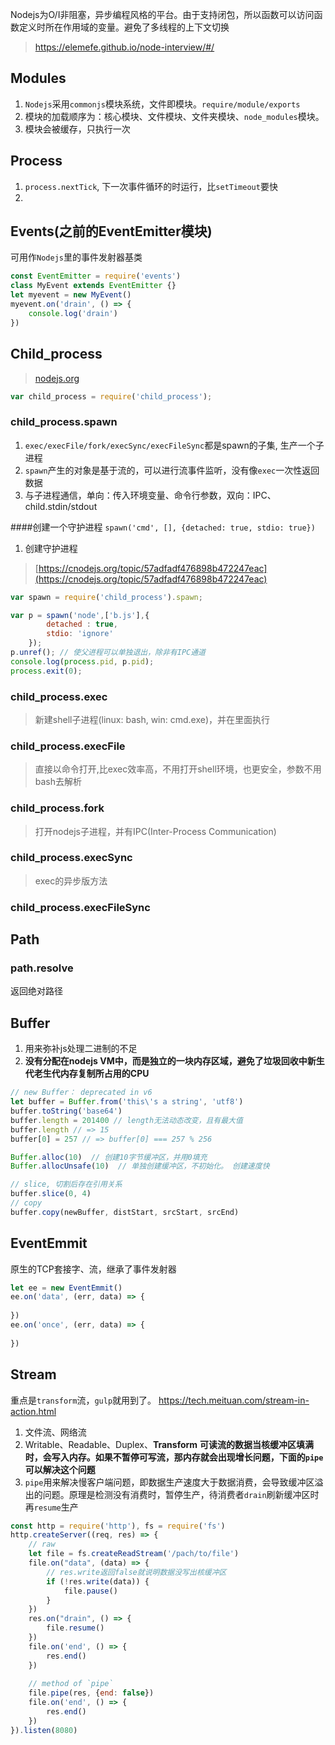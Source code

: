 Nodejs为O/I非阻塞，异步编程风格的平台。由于支持闭包，所以函数可以访问函数定义时所在作用域的变量。避免了多线程的上下文切换

> https://elemefe.github.io/node-interview/#/

## Modules
1. `Nodejs`采用`commonjs`模块系统，文件即模块。`require/module/exports`
2. 模块的加载顺序为：核心模块、文件模块、文件夹模块、`node_modules`模块。
3. 模块会被缓存，只执行一次

## Process
1. `process.nextTick`, 下一次事件循环的时运行，比`setTimeout`要快
2. 

## Events(之前的EventEmitter模块)
可用作`Nodejs`里的事件发射器基类
```js
const EventEmitter = require('events')
class MyEvent extends EventEmitter {}
let myevent = new MyEvent()
myevent.on('drain', () => {
    console.log('drain')
})
```

## Child_process
> [nodejs.org](https://nodejs.org/dist/latest-v6.x/docs/api/child_process.html)

```js
var child_process = require('child_process');
```
### child_process.spawn
1. `exec/execFile/fork/execSync/execFileSync`都是spawn的子集, 生产一个子进程
2. `spawn`产生的对象是基于流的，可以进行流事件监听，没有像`exec`一次性返回数据
3. 与子进程通信，单向：传入环境变量、命令行参数，双向：IPC、child.stdin/stdout

####创建一个守护进程
`spawn('cmd', [], {detached: true, stdio: true})`
1. 创建守护进程
> [https://cnodejs.org/topic/57adfadf476898b472247eac](https://cnodejs.org/topic/57adfadf476898b472247eac)

```javascript
var spawn = require('child_process').spawn;

var p = spawn('node',['b.js'],{
        detached : true,
        stdio: 'ignore'
    });
p.unref(); // 使父进程可以单独退出，除非有IPC通道
console.log(process.pid, p.pid);
process.exit(0);
```

### child_process.exec
> 新建shell子进程(linux: bash, win: cmd.exe)，并在里面执行

### child_process.execFile
> 直接以命令打开,比exec效率高，不用打开shell环境，也更安全，参数不用bash去解析

### child_process.fork
> 打开nodejs子进程，并有IPC(Inter-Process Communication)

### child_process.execSync
> exec的异步版方法

### child_process.execFileSync


## Path
### path.resolve
返回绝对路径

## Buffer
1. 用来弥补js处理二进制的不足
2. **没有分配在nodejs VM中，而是独立的一块内存区域，避免了垃圾回收中新生代老生代内存复制所占用的CPU**
```js
// new Buffer： deprecated in v6
let buffer = Buffer.from('this\'s a string', 'utf8')
buffer.toString('base64')
buffer.length = 201400 // length无法动态改变，且有最大值
buffer.length // => 15
buffer[0] = 257 // => buffer[0] === 257 % 256

Buffer.alloc(10)  // 创建10字节缓冲区，并用0填充
Buffer.allocUnsafe(10)  // 单独创建缓冲区，不初始化。 创建速度快

// slice, 切割后存在引用关系
buffer.slice(0, 4)
// copy
buffer.copy(newBuffer, distStart, srcStart, srcEnd)
```

## EventEmmit
原生的TCP套接字、流，继承了事件发射器
```js
let ee = new EventEmmit()
ee.on('data', (err, data) => {
    
})
ee.on('once', (err, data) => {
    
})
```

## Stream
重点是`transform`流，`gulp`就用到了。 https://tech.meituan.com/stream-in-action.html

1. 文件流、网络流
2. Writable、Readable、Duplex、**Transform**
**可读流的数据当核缓冲区填满时，会写入内存。如果不暂停可写流，那内存就会出现增长问题，下面的`pipe`可以解决这个问题**
3. `pipe`用来解决慢客户端问题，即数据生产速度大于数据消费，会导致缓冲区溢出的问题。原理是检测没有消费时，暂停生产，待消费者`drain`刷新缓冲区时再`resume`生产
```js
const http = require('http'), fs = require('fs')
http.createServer((req, res) => {
    // raw
    let file = fs.createReadStream('/pach/to/file')
    file.on("data", (data) => {
        // res.write返回false就说明数据没写出核缓冲区
        if (!res.write(data)) {
            file.pause()
        }
    })    
    res.on("drain", () => {
        file.resume()
    })
    file.on('end', () => {
        res.end()
    })
    
    // method of `pipe`
    file.pipe(res, {end: false})
    file.on('end', () => {
        res.end()
    })
}).listen(8080)
```